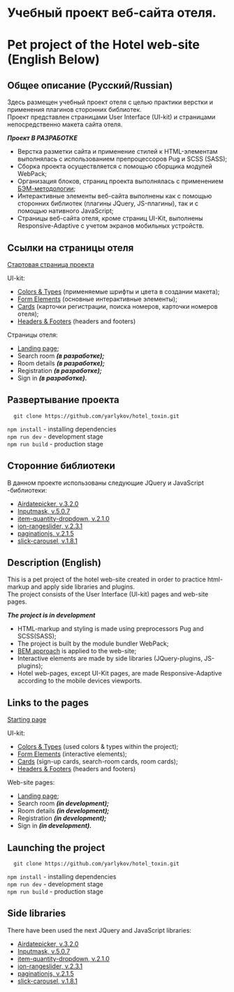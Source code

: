 # Учебный проект веб-сайта отеля.
# Pet project of the Hotel web-site (English Below)
## Общее описание (Русский/Russian)
Здесь размещен учебный проект отеля с целью практики верстки и применения плагинов сторонних библиотек.<br/>
Проект представлен страницами User Interface (UI-kit) и страницами непосредственно макета сайта отеля.<br/>

***Проект В РАЗРАБОТКЕ***

- Верстка разметки сайта и применение стилей к HTML-элементам выполнялась с использованием препроцессоров Pug и SCSS (SASS);
- Сборка проекта осуществляется с помощью сборщика модулей WebPack;
- Организация блоков, страниц проекта выполнялась с применением [БЭМ-методологии](https://ru.bem.info/methodology/quick-start/);
- Интерактивные элементы веб-сайта выполнены как с помощью сторонних библиотек (плагины JQuery, JS-плагины), так и с помощью нативного JavaScript;
- Страницы веб-сайта отеля, кроме страниц UI-Kit, выполнены Responsive-Adaptive с учетом экранов мобильных устройств.

## Ссылки на страницы отеля

[Стартовая страница проекта](https://alexsk529.github.io/MetaLamp2nd/)

UI-kit:
- [Colors & Types](https://alexsk529.github.io/MetaLamp2nd/colors-types.html) (применяемые шрифты и цвета в создании макета);
- [Form Elements](https://alexsk529.github.io/MetaLamp2nd/form-elements.html) (основные интерактивные элементы);
- [Cards](https://alexsk529.github.io/MetaLamp2nd/cards.html) (карточки регистрации, поиска номеров, карточки номеров отеля);
- [Headers & Footers](https://alexsk529.github.io/MetaLamp2nd/headers-footers.html) (headers and footers)

Страницы отеля:
- [Landing page](https://alexsk529.github.io/MetaLamp2nd/landing-page.html);
- Search room ***(в разработке);***
- Room details ***(в разработке);***
- Registration ***(в разработке);***
- Sign in ***(в разработке).***

## Развертывание проекта
```
  git clone https://github.com/yarlykov/hotel_toxin.git
```
``` npm install ``` - installing dependencies <br/>
``` npm run dev ``` - development stage <br/>
``` npm run build ``` - production stage <br/>

## Сторонние библиотеки
В данном проекте использованы следующие JQuery и JavaScript -библиотеки:
- [Airdatepicker, v.3.2.0](https://air-datepicker.com/ru)
- [Inputmask, v.5.0.7](https://github.com/RobinHerbots/Inputmask)
- [item-quantity-dropdown, v.2.1.0](https://github.com/reservamos/item-quantity-dropdown)
- [ion-rangeslider, v.2.3.1](http://ionden.com/a/plugins/ion.rangeSlider/)
- [paginationjs, v.2.1.5](https://pagination.js.org/)
- [slick-carousel, v.1.8.1](https://github.com/kenwheeler/slick/)

## Description (English)
This is a pet project of the hotel web-site created in order to practice html-markup and apply side libraries and plugins.<br/>
The project consists of the User Interface (UI-kit) pages and web-site pages.<br/>

***The project is in development***

- HTML-markup and styling is made using preprocessors Pug and SCSS(SASS);
- The project is built by the module bundler WebPack;
- [BEM approach](https://ru.bem.info/methodology/quick-start/) is applied to the web-site;
- Interactive elements are made by side libraries (JQuery-plugins, JS-plugins);
- Hotel web-pages, except UI-Kit pages, are made Responsive-Adaptive according to the mobile devices viewports.

## Links to the pages

[Starting page](https://alexsk529.github.io/MetaLamp2nd/)

UI-kit:
- [Colors & Types](https://alexsk529.github.io/MetaLamp2nd/colors-types.html) (used colors & types within the project);
- [Form Elements](https://alexsk529.github.io/MetaLamp2nd/form-elements.html) (interactive elements);
- [Cards](https://alexsk529.github.io/MetaLamp2nd/cards.html) (sign-up cards, search-room cards, room cards);
- [Headers & Footers](https://alexsk529.github.io/MetaLamp2nd/headers-footers.html) (headers and footers)

Web-site pages:
- [Landing page](https://alexsk529.github.io/MetaLamp2nd/landing-page.html);
- Search room ***(in development);***
- Room details ***(in development);***
- Registration ***(in development);***
- Sign in ***(in development).***

## Launching the project
```
  git clone https://github.com/yarlykov/hotel_toxin.git
```
``` npm install ``` - installing dependencies <br/>
``` npm run dev ``` - development stage <br/>
``` npm run build ``` - production stage <br/>

## Side libraries
There have been used the next JQuery and JavaScript libraries: 
- [Airdatepicker, v.3.2.0](https://air-datepicker.com/ru)
- [Inputmask, v.5.0.7](https://github.com/RobinHerbots/Inputmask)
- [item-quantity-dropdown, v.2.1.0](https://github.com/reservamos/item-quantity-dropdown)
- [ion-rangeslider, v.2.3.1](http://ionden.com/a/plugins/ion.rangeSlider/)
- [paginationjs, v.2.1.5](https://pagination.js.org/)
- [slick-carousel, v.1.8.1](https://github.com/kenwheeler/slick/)
